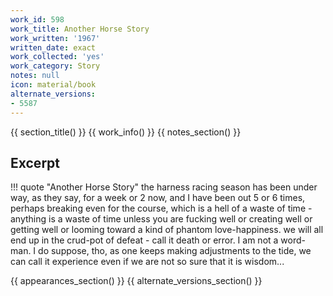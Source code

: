 ```yaml
---
work_id: 598
work_title: Another Horse Story
work_written: '1967'
written_date: exact
work_collected: 'yes'
work_category: Story
notes: null
icon: material/book
alternate_versions:
- 5587
---
```


{{ section_title() }}
{{ work_info() }}
{{ notes_section() }}
## Excerpt
!!! quote "Another Horse Story"
    the harness racing season has been under way, as they say, for a week or 2 now, and I have been out 5 or 6 times, perhaps breaking even for the course, which is a hell of a waste of time - anything is a waste of time unless you are fucking well or creating well or getting well or looming toward a kind of phantom love-happiness. we will all end up in the crud-pot of defeat - call it death or error. I am not a word-man. I do suppose, tho, as one keeps making adjustments to the tide, we can call it experience even if we are not so sure that it is wisdom...

{{ appearances_section() }}
{{ alternate_versions_section() }}